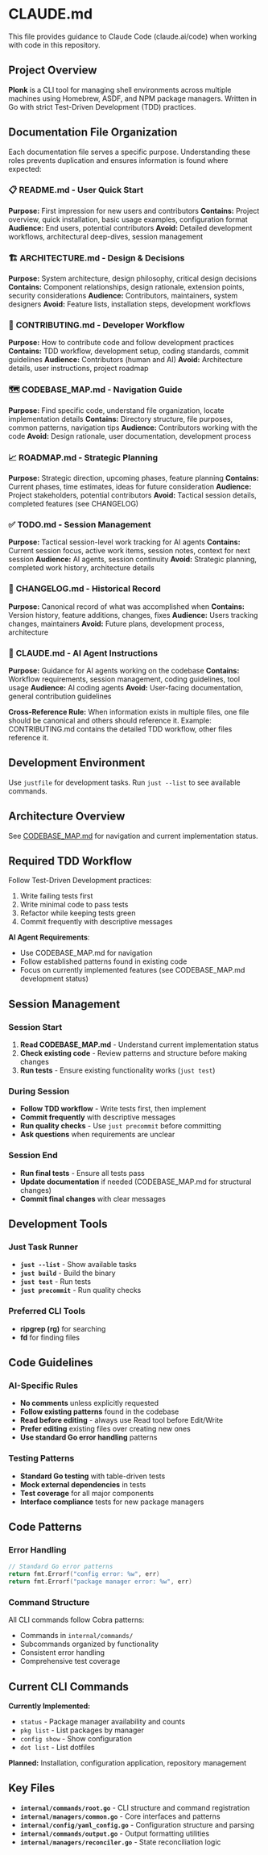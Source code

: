 # CLAUDE.md

This file provides guidance to Claude Code (claude.ai/code) when working with code in this repository.

## Project Overview

**Plonk** is a CLI tool for managing shell environments across multiple machines using Homebrew, ASDF, and NPM package managers. Written in Go with strict Test-Driven Development (TDD) practices.

## Documentation File Organization

Each documentation file serves a specific purpose. Understanding these roles prevents duplication and ensures information is found where expected:

### 📋 **README.md** - User Quick Start
**Purpose:** First impression for new users and contributors
**Contains:** Project overview, quick installation, basic usage examples, configuration format
**Audience:** End users, potential contributors
**Avoid:** Detailed development workflows, architectural deep-dives, session management

### 🏗️ **ARCHITECTURE.md** - Design & Decisions  
**Purpose:** System architecture, design philosophy, critical design decisions
**Contains:** Component relationships, design rationale, extension points, security considerations
**Audience:** Contributors, maintainers, system designers
**Avoid:** Feature lists, installation steps, development workflows

### 🤝 **CONTRIBUTING.md** - Developer Workflow
**Purpose:** How to contribute code and follow development practices
**Contains:** TDD workflow, development setup, coding standards, commit guidelines
**Audience:** Contributors (human and AI)
**Avoid:** Architecture details, user instructions, project roadmap

### 🗺️ **CODEBASE_MAP.md** - Navigation Guide
**Purpose:** Find specific code, understand file organization, locate implementation details
**Contains:** Directory structure, file purposes, common patterns, navigation tips
**Audience:** Contributors working with the code
**Avoid:** Design rationale, user documentation, development process

### 📈 **ROADMAP.md** - Strategic Planning
**Purpose:** Strategic direction, upcoming phases, feature planning
**Contains:** Current phases, time estimates, ideas for future consideration
**Audience:** Project stakeholders, potential contributors
**Avoid:** Tactical session details, completed features (see CHANGELOG)

### ✅ **TODO.md** - Session Management
**Purpose:** Tactical session-level work tracking for AI agents
**Contains:** Current session focus, active work items, session notes, context for next session
**Audience:** AI agents, session continuity
**Avoid:** Strategic planning, completed work history, architecture details

### 📖 **CHANGELOG.md** - Historical Record
**Purpose:** Canonical record of what was accomplished when
**Contains:** Version history, feature additions, changes, fixes
**Audience:** Users tracking changes, maintainers
**Avoid:** Future plans, development process, architecture

### 🤖 **CLAUDE.md** - AI Agent Instructions
**Purpose:** Guidance for AI agents working on the codebase
**Contains:** Workflow requirements, session management, coding guidelines, tool usage
**Audience:** AI coding agents
**Avoid:** User-facing documentation, general contribution guidelines

**Cross-Reference Rule:** When information exists in multiple files, one file should be canonical and others should reference it. Example: CONTRIBUTING.md contains the detailed TDD workflow, other files reference it.

## Development Environment

Use `justfile` for development tasks. Run `just --list` to see available commands.

## Architecture Overview

See [CODEBASE_MAP.md](CODEBASE_MAP.md) for navigation and current implementation status.

## Required TDD Workflow

Follow Test-Driven Development practices:
1. Write failing tests first
2. Write minimal code to pass tests
3. Refactor while keeping tests green
4. Commit frequently with descriptive messages

**AI Agent Requirements**:
- Use CODEBASE_MAP.md for navigation
- Follow established patterns found in existing code
- Focus on currently implemented features (see CODEBASE_MAP.md development status)

## Session Management

### Session Start
1. **Read CODEBASE_MAP.md** - Understand current implementation status
2. **Check existing code** - Review patterns and structure before making changes
3. **Run tests** - Ensure existing functionality works (`just test`)

### During Session
- **Follow TDD workflow** - Write tests first, then implement
- **Commit frequently** with descriptive messages
- **Run quality checks** - Use `just precommit` before committing
- **Ask questions** when requirements are unclear

### Session End
- **Run final tests** - Ensure all tests pass
- **Update documentation** if needed (CODEBASE_MAP.md for structural changes)
- **Commit final changes** with clear messages

## Development Tools

### Just Task Runner
- **`just --list`** - Show available tasks
- **`just build`** - Build the binary
- **`just test`** - Run tests
- **`just precommit`** - Run quality checks

### Preferred CLI Tools
- **ripgrep (rg)** for searching
- **fd** for finding files

## Code Guidelines

### AI-Specific Rules
- **No comments** unless explicitly requested
- **Follow existing patterns** found in the codebase
- **Read before editing** - always use Read tool before Edit/Write
- **Prefer editing** existing files over creating new ones
- **Use standard Go error handling** patterns

### Testing Patterns
- **Standard Go testing** with table-driven tests
- **Mock external dependencies** in tests
- **Test coverage** for all major components
- **Interface compliance** tests for new package managers

## Code Patterns

### Error Handling
```go
// Standard Go error patterns
return fmt.Errorf("config error: %w", err)
return fmt.Errorf("package manager error: %w", err)
```

### Command Structure
All CLI commands follow Cobra patterns:
- Commands in `internal/commands/`
- Subcommands organized by functionality
- Consistent error handling
- Comprehensive test coverage

## Current CLI Commands

**Currently Implemented:**
- `status` - Package manager availability and counts
- `pkg list` - List packages by manager
- `config show` - Show configuration
- `dot list` - List dotfiles

**Planned:** Installation, configuration application, repository management

## Key Files

- **`internal/commands/root.go`** - CLI structure and command registration
- **`internal/managers/common.go`** - Core interfaces and patterns
- **`internal/config/yaml_config.go`** - Configuration structure and parsing
- **`internal/commands/output.go`** - Output formatting utilities
- **`internal/managers/reconciler.go`** - State reconciliation logic